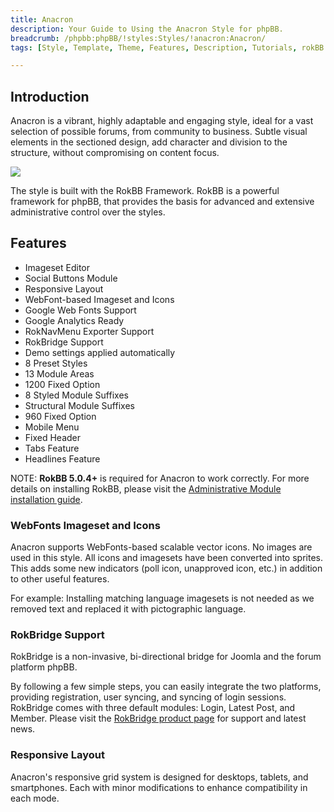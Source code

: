 ```yaml
---
title: Anacron
description: Your Guide to Using the Anacron Style for phpBB.
breadcrumb: /phpbb:phpBB/!styles:Styles/!anacron:Anacron/
tags: [Style, Template, Theme, Features, Description, Tutorials, rokBB 5]

---
```


Introduction
-----

Anacron is a vibrant, highly adaptable and engaging style, ideal for a vast selection of possible forums, from community to business. Subtle visual elements in the sectioned design, add character and division to the structure, without compromising on content focus.

![][style]

The style is built with the RokBB Framework. RokBB is a powerful framework for phpBB, that provides the basis for advanced and extensive administrative control over the styles.

Features
-----

* Imageset Editor
* Social Buttons Module
* Responsive Layout
* WebFont-based Imageset and Icons
* Google Web Fonts Support
* Google Analytics Ready
* RokNavMenu Exporter Support
* RokBridge Support
* Demo settings applied automatically
* 8 Preset Styles
* 13 Module Areas
* 1200 Fixed Option
* 8 Styled Module Suffixes
* Structural Module Suffixes
* 960 Fixed Option
* Mobile Menu
* Fixed Header
* Tabs Feature
* Headlines Feature

NOTE: **RokBB 5.0.4+** is required for Anacron to work correctly. For more details on installing RokBB, please visit the [Administrative Module installation guide][adminguide].

### WebFonts Imageset and Icons

Anacron supports WebFonts-based scalable vector icons. No images are used in this style. All icons and imagesets have been converted into sprites. This adds some new indicators (poll icon, unapproved icon, etc.) in addition to other useful features. 

For example: Installing matching language imagesets is not needed as we removed text and replaced it with pictographic language.

### RokBridge Support

RokBridge is a non-invasive, bi-directional bridge for Joomla and the forum platform phpBB. 

By following a few simple steps, you can easily integrate the two platforms, providing registration, user syncing, and syncing of login sessions. RokBridge comes with three default modules: Login, Latest Post, and Member. Please visit the [RokBridge product page][rokbridge] for support and latest news.

### Responsive Layout

Anacron's responsive grid system is designed for desktops, tablets, and smartphones. Each with minor modifications to enhance compatibility in each mode.

[adminguide]: ../../start/styles.md#installing-administrative-modules
[style]: assets/anacron.jpeg
[rokbridge]: http://www.rockettheme.com/extensions-joomla/rokbridge